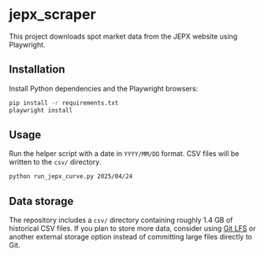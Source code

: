 # jepx_scraper

This project downloads spot market data from the JEPX website using Playwright.

## Installation

Install Python dependencies and the Playwright browsers:

```bash
pip install -r requirements.txt
playwright install
```

## Usage

Run the helper script with a date in `YYYY/MM/DD` format. CSV files will be written to the `csv/` directory.

```bash
python run_jepx_curve.py 2025/04/24
```

## Data storage

The repository includes a `csv/` directory containing roughly 1.4 GB of historical CSV files. If you plan to store more data, consider using [Git LFS](https://git-lfs.github.com/) or another external storage option instead of committing large files directly to Git.
